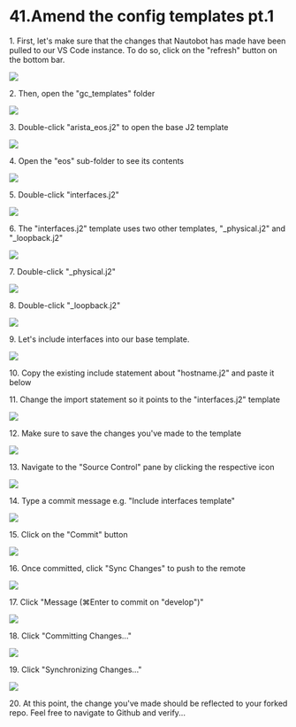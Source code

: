 # 41.Amend the config templates pt.1



1\. First, let's make sure that the changes that Nautobot has made have been pulled to our VS Code instance. To do so, click on the "refresh" button on the bottom bar.

![](https://ajeuwbhvhr.cloudimg.io/https://colony-recorder.s3.amazonaws.com/files/2025-05-21/b7043f0d-9f2d-45a7-8658-725f28e08d24/ascreenshot.jpeg?tl_px=0,355&br_px=1376,1125&force_format=jpeg&q=100&width=1120.0&wat=1&wat_opacity=1&wat_gravity=northwest&wat_url=https://colony-recorder.s3.amazonaws.com/images/watermarks/FB923C_standard.png&wat_pad=65,584)


2\. Then, open the "gc_templates" folder

![](https://ajeuwbhvhr.cloudimg.io/https://colony-recorder.s3.amazonaws.com/files/2025-05-21/e0075cc9-d232-4510-8ff4-9d696ebdb8a2/ascreenshot.jpeg?tl_px=423,0&br_px=1800,769&force_format=jpeg&q=100&width=1120.0&wat=1&wat_opacity=1&wat_gravity=northwest&wat_url=https://colony-recorder.s3.amazonaws.com/images/watermarks/FB923C_standard.png&wat_pad=755,151)


3\. Double-click "arista_eos.j2" to open the base J2 template

![](https://ajeuwbhvhr.cloudimg.io/https://colony-recorder.s3.amazonaws.com/files/2025-05-21/d1756758-f426-4de6-991f-6255050212a8/ascreenshot.jpeg?tl_px=423,0&br_px=1800,769&force_format=jpeg&q=100&width=1120.0&wat=1&wat_opacity=1&wat_gravity=northwest&wat_url=https://colony-recorder.s3.amazonaws.com/images/watermarks/FB923C_standard.png&wat_pad=803,205)


4\. Open the "eos" sub-folder to see its contents

![](https://ajeuwbhvhr.cloudimg.io/https://colony-recorder.s3.amazonaws.com/files/2025-05-21/c853e5e2-3ce6-46f6-940d-daa7a2e3a350/ascreenshot.jpeg?tl_px=423,0&br_px=1800,769&force_format=jpeg&q=100&width=1120.0&wat=1&wat_opacity=1&wat_gravity=northwest&wat_url=https://colony-recorder.s3.amazonaws.com/images/watermarks/FB923C_standard.png&wat_pad=763,169)


5\. Double-click "interfaces.j2"

![](https://ajeuwbhvhr.cloudimg.io/https://colony-recorder.s3.amazonaws.com/files/2025-05-21/f52db263-5e56-4a02-90f8-cbe08b813141/ascreenshot.jpeg?tl_px=423,0&br_px=1800,769&force_format=jpeg&q=100&width=1120.0&wat=1&wat_opacity=1&wat_gravity=northwest&wat_url=https://colony-recorder.s3.amazonaws.com/images/watermarks/FB923C_standard.png&wat_pad=820,243)


6\. The "interfaces.j2" template uses two other templates, "\_physical.j2" and "\_loopback.j2"

![](https://ajeuwbhvhr.cloudimg.io/https://colony-recorder.s3.amazonaws.com/files/2025-05-21/5c7a01b5-ac7d-4940-91eb-50ece6e13318/ascreenshot.jpeg?tl_px=0,0&br_px=1800,1006&force_format=jpeg&q=100&width=1120.0)


7\. Double-click "_physical.j2"

![](https://ajeuwbhvhr.cloudimg.io/https://colony-recorder.s3.amazonaws.com/files/2025-05-21/ae782967-829f-4546-828e-aa68add15d9d/ascreenshot.jpeg?tl_px=423,0&br_px=1800,769&force_format=jpeg&q=100&width=1120.0&wat=1&wat_opacity=1&wat_gravity=northwest&wat_url=https://colony-recorder.s3.amazonaws.com/images/watermarks/FB923C_standard.png&wat_pad=808,206)


8\. Double-click "_loopback.j2"

![](https://ajeuwbhvhr.cloudimg.io/https://colony-recorder.s3.amazonaws.com/files/2025-05-21/adbab699-190d-4be7-8b32-28fd13948d60/ascreenshot.jpeg?tl_px=423,0&br_px=1800,769&force_format=jpeg&q=100&width=1120.0&wat=1&wat_opacity=1&wat_gravity=northwest&wat_url=https://colony-recorder.s3.amazonaws.com/images/watermarks/FB923C_standard.png&wat_pad=820,185)


9\. Let's include interfaces into our base template.

![](https://ajeuwbhvhr.cloudimg.io/https://colony-recorder.s3.amazonaws.com/files/2025-05-21/be4ce2f4-bc04-4eb5-8cfa-f20d315d0139/ascreenshot.jpeg?tl_px=0,11&br_px=1376,780&force_format=jpeg&q=100&width=1120.0&wat=1&wat_opacity=1&wat_gravity=northwest&wat_url=https://colony-recorder.s3.amazonaws.com/images/watermarks/FB923C_standard.png&wat_pad=313,277)


10\. Copy the existing include statement about "hostname.j2" and paste it below


11\. Change the import statement so it points to the "interfaces.j2" template

![](https://ajeuwbhvhr.cloudimg.io/https://colony-recorder.s3.amazonaws.com/files/2025-05-21/f26de3b0-9707-4136-abdf-adcc555bdb3f/ascreenshot.jpeg?tl_px=0,322&br_px=1376,1091&force_format=jpeg&q=100&width=1120.0&wat=1&wat_opacity=1&wat_gravity=northwest&wat_url=https://colony-recorder.s3.amazonaws.com/images/watermarks/FB923C_standard.png&wat_pad=225,277)


12\. Make sure to save the changes you've made to the template

![](https://ajeuwbhvhr.cloudimg.io/https://colony-recorder.s3.amazonaws.com/files/2025-05-21/cc571e67-e028-4d42-bd00-a10a0a6fe08b/ascreenshot.jpeg?tl_px=0,118&br_px=1800,1125&force_format=jpeg&q=100&width=1120.0)


13\. Navigate to the "Source Control" pane by clicking the respective icon

![](https://ajeuwbhvhr.cloudimg.io/https://colony-recorder.s3.amazonaws.com/files/2025-05-21/523f8f47-b661-4ef2-9283-e7d475b5eb65/ascreenshot.jpeg?tl_px=423,0&br_px=1800,769&force_format=jpeg&q=100&width=1120.0&wat=1&wat_opacity=1&wat_gravity=northwest&wat_url=https://colony-recorder.s3.amazonaws.com/images/watermarks/FB923C_standard.png&wat_pad=795,19)


14\. Type a commit message e.g. "Include interfaces template"

![](https://ajeuwbhvhr.cloudimg.io/https://colony-recorder.s3.amazonaws.com/files/2025-05-21/ba3077f8-f918-4d10-8fd4-dfd0edcf8f1f/ascreenshot.jpeg?tl_px=423,0&br_px=1800,769&force_format=jpeg&q=100&width=1120.0&wat=1&wat_opacity=1&wat_gravity=northwest&wat_url=https://colony-recorder.s3.amazonaws.com/images/watermarks/FB923C_standard.png&wat_pad=843,80)


15\. Click on the "Commit" button

![](https://ajeuwbhvhr.cloudimg.io/https://colony-recorder.s3.amazonaws.com/files/2025-05-21/883ac026-344c-4615-92e8-73339e32daf3/ascreenshot.jpeg?tl_px=423,0&br_px=1800,769&force_format=jpeg&q=100&width=1120.0&wat=1&wat_opacity=1&wat_gravity=northwest&wat_url=https://colony-recorder.s3.amazonaws.com/images/watermarks/FB923C_standard.png&wat_pad=955,111)


16\. Once committed, click "Sync Changes" to push to the remote

![](https://ajeuwbhvhr.cloudimg.io/https://colony-recorder.s3.amazonaws.com/files/2025-05-21/10724f09-d079-4ac5-8aed-f2fa219e3801/ascreenshot.jpeg?tl_px=423,0&br_px=1800,769&force_format=jpeg&q=100&width=1120.0&wat=1&wat_opacity=1&wat_gravity=northwest&wat_url=https://colony-recorder.s3.amazonaws.com/images/watermarks/FB923C_standard.png&wat_pad=914,111)


17\. Click "Message (⌘Enter to commit on "develop")"

![](https://ajeuwbhvhr.cloudimg.io/https://colony-recorder.s3.amazonaws.com/files/2025-05-21/ae910488-079b-41c4-8373-7e345f0b3110/ascreenshot.jpeg?tl_px=423,0&br_px=1800,769&force_format=jpeg&q=100&width=1120.0&wat=1&wat_opacity=1&wat_gravity=northwest&wat_url=https://colony-recorder.s3.amazonaws.com/images/watermarks/FB923C_standard.png&wat_pad=845,83)


18\. Click "Committing Changes..."

![](https://ajeuwbhvhr.cloudimg.io/https://colony-recorder.s3.amazonaws.com/files/2025-05-21/ab78c3ce-c5a5-4552-9f78-ddae34ff3dee/ascreenshot.jpeg?tl_px=423,0&br_px=1800,769&force_format=jpeg&q=100&width=1120.0&wat=1&wat_opacity=1&wat_gravity=northwest&wat_url=https://colony-recorder.s3.amazonaws.com/images/watermarks/FB923C_standard.png&wat_pad=871,115)


19\. Click "Synchronizing Changes..."

![](https://ajeuwbhvhr.cloudimg.io/https://colony-recorder.s3.amazonaws.com/files/2025-05-21/b746db42-1a5d-4fc3-a0ba-685914ac3863/ascreenshot.jpeg?tl_px=423,0&br_px=1800,769&force_format=jpeg&q=100&width=1120.0&wat=1&wat_opacity=1&wat_gravity=northwest&wat_url=https://colony-recorder.s3.amazonaws.com/images/watermarks/FB923C_standard.png&wat_pad=831,115)


20\. At this point, the change you've made should be reflected to your forked repo. Feel free to navigate to Github and verify...